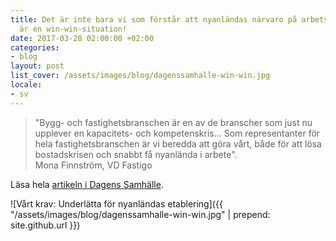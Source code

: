 ```yaml
---
title: Det är inte bara vi som förstår att nyanländas närvaro på arbetsmarknanden
  är en win-win-situation!
date: 2017-03-28 02:00:00 +02:00
categories:
- blog
layout: post
list_cover: /assets/images/blog/dagenssamhalle-win-win.jpg
locale:
- sv
---
```


> "Bygg- och fastighetsbranschen är en av de branscher som just nu upplever en kapacitets- och kompetenskris... Som representanter för hela fastighetsbranschen är vi beredda att göra vårt, både för att lösa bostadskrisen och snabbt få nyanlända i arbete". <br>
> Mona Finnström, VD Fastigo&zwnj;&zwnj;&zwnj;&zwnj;&zwnj;&zwnj;&zwnj;&zwnj;&zwnj;&zwnj;&zwnj;&zwnj;&zwnj;&zwnj;&zwnj;


Läsa hela
[artikeln i Dagens Samhälle](https://www.dagenssamhalle.se/debatt/vart-krav-underlaetta-foer-nyanlaendas-etablering-31960).

![Vårt krav: Underlätta för nyanländas etablering]({{ "/assets/images/blog/dagenssamhalle-win-win.jpg" | prepend: site.github.url }})


